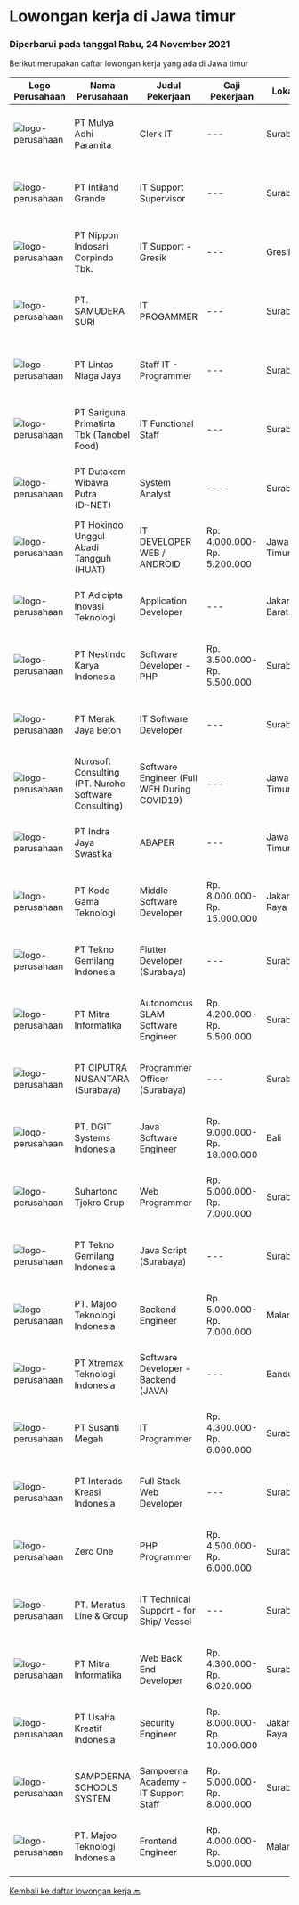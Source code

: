 
  # Lowongan kerja di Jawa timur

  ### Diperbarui pada tanggal Rabu, 24 November 2021

  Berikut merupakan daftar lowongan kerja yang ada di Jawa timur

  |Logo Perusahaan | Nama Perusahaan | Judul Pekerjaan | Gaji Pekerjaan | Lokasi | Deskripsi | Tanggal diunggah | Pranala |
  | -------------- | --------------- | --------------- | --------- | --------- | -------------- | ------- | ----------- |
  |![logo-perusahaan](https://image-service-cdn.seek.com.au/0c5fcbbb9f3fe4ccb068c6a54cc922628b39d19a/ee4dce1061f3f616224767ad58cb2fc751b8d2dc)|PT Mulya Adhi Paramita|Clerk IT|---|Surabaya|Pendidikan minimal Sarjana S-1 Informatika dengan nilai IPK minimal 3,00. Berbahasa Indonesia dengan baik dan benar, mampu berbahasa Inggris dan/atau...|Selasa, 23 November 2021|https://www.jobstreet.co.id/id/job/clerk-it-3698568?token=0~0d8110a8-d59d-491e-971c-9869f97f2ea3&sectionRank=1&jobId=jobstreet-id-job-3698568|
|![logo-perusahaan](https://image-service-cdn.seek.com.au/21561464f42e354a082def9941fcabda693fd5b9/ee4dce1061f3f616224767ad58cb2fc751b8d2dc)|PT Intiland Grande|IT Support Supervisor|---|Surabaya|Memanage kebutuhan hardware &amp; software Building Management Maintenance hardware &amp; software Building Management Membuat perencanaan aplikasi...|Selasa, 23 November 2021|https://www.jobstreet.co.id/id/job/it-support-supervisor-3698232?token=0~0d8110a8-d59d-491e-971c-9869f97f2ea3&sectionRank=2&jobId=jobstreet-id-job-3698232|
|![logo-perusahaan](https://image-service-cdn.seek.com.au/efa66f308ce30c78b0e58c2f58d8614b409ac8cb/ee4dce1061f3f616224767ad58cb2fc751b8d2dc)|PT Nippon Indosari Corpindo Tbk.|IT Support - Gresik|---|Gresik|Bertanggung jawab atas Ticketing System (follow up ticket yang di-submit oleh user). Memastikan kelancaran approval Service Request sehingga tidak ada...|Senin, 22 November 2021|https://www.jobstreet.co.id/id/job/it-support-gresik-3697597?token=0~0d8110a8-d59d-491e-971c-9869f97f2ea3&sectionRank=3&jobId=jobstreet-id-job-3697597|
|![logo-perusahaan](https://image-service-cdn.seek.com.au/f8e0bb850f7d03c835b1513b44d39fc16ef2cdfd/ee4dce1061f3f616224767ad58cb2fc751b8d2dc)|PT. SAMUDERA SURI|IT PROGAMMER|---|Surabaya|Deskripsi Pekerjaan: Pembuatan website Pembuatan program untuk keuangan dan operasional Memastikan sistem berjalan lancar Kualifikasi Pekerjaan: Usia...|Senin, 22 November 2021|https://www.jobstreet.co.id/id/job/it-progammer-3697663?token=0~0d8110a8-d59d-491e-971c-9869f97f2ea3&sectionRank=4&jobId=jobstreet-id-job-3697663|
|![logo-perusahaan](https://image-service-cdn.seek.com.au/2fe90de8cba217b8152919ece732530f5181e378/ee4dce1061f3f616224767ad58cb2fc751b8d2dc)|PT Lintas Niaga Jaya|Staff IT - Programmer|---|Surabaya|Kualifikasi: Minimal pendidikan S1 Sistem Informasi/Manajemen Informatika/atau setara Usia maksimal 28 tahun Berpengalaman sebagai programmer minimal...|Sabtu, 20 November 2021|https://www.jobstreet.co.id/id/job/staff-it-programmer-3686570?token=0~0d8110a8-d59d-491e-971c-9869f97f2ea3&sectionRank=5&jobId=jobstreet-id-job-3686570|
|![logo-perusahaan](https://image-service-cdn.seek.com.au/4612f3a5fed5d41ab7f63faf2a09b8428ab4ec50/ee4dce1061f3f616224767ad58cb2fc751b8d2dc)|PT Sariguna Primatirta Tbk (Tanobel Food)|IT Functional Staff|---|Surabaya|You will responsible to carry out functional support tasks for the TIS system, the testing (UAT) process for system development according with the...|Senin, 22 November 2021|https://www.jobstreet.co.id/id/job/it-functional-staff-3697615?token=0~0d8110a8-d59d-491e-971c-9869f97f2ea3&sectionRank=6&jobId=jobstreet-id-job-3697615|
|![logo-perusahaan](https://image-service-cdn.seek.com.au/596b4a55d08359a51386500fde8a97557c8073a3/ee4dce1061f3f616224767ad58cb2fc751b8d2dc)|PT Dutakom Wibawa Putra (D~NET)|System Analyst|---|Surabaya|Melakukan analisa terhadap sistem/aplikasi yang ada beserta referensi dan dokumen penunjang sistem/aplikasi. Melakukan analisa kebutuhan sistem....|Senin, 22 November 2021|https://www.jobstreet.co.id/id/job/system-analyst-3697007?token=0~0d8110a8-d59d-491e-971c-9869f97f2ea3&sectionRank=7&jobId=jobstreet-id-job-3697007|
|![logo-perusahaan](https://image-service-cdn.seek.com.au/f165970cc9509be46bf6873b5210c901113315e7/ee4dce1061f3f616224767ad58cb2fc751b8d2dc)|PT Hokindo Unggul Abadi Tangguh (HUAT)|IT DEVELOPER WEB / ANDROID|Rp. 4.000.000-Rp. 5.200.000|Jawa Timur|KUALIFIKASI : Menguasai LARAVEL, PHP Native &amp; PHP Framework. Menguasai API, JAVA, SQLite, Jquery (AJAX Library), Javasript. Menguasai FLUTTER...|Selasa, 23 November 2021|https://www.jobstreet.co.id/id/job/it-developer-web-android-3681702?token=0~0d8110a8-d59d-491e-971c-9869f97f2ea3&sectionRank=8&jobId=jobstreet-id-job-3681702|
|![logo-perusahaan](https://image-service-cdn.seek.com.au/d9d6820316926aa3aae33bf01926a07968389ea1/ee4dce1061f3f616224767ad58cb2fc751b8d2dc)|PT Adicipta Inovasi Teknologi|Application Developer|---|Jakarta Barat|Produce detailed specifications and write programs to handle a specific job Test a program by running it and looking for bugs (errors) Testing,...|Selasa, 23 November 2021|https://www.jobstreet.co.id/id/job/application-developer-3682558?token=0~0d8110a8-d59d-491e-971c-9869f97f2ea3&sectionRank=9&jobId=jobstreet-id-job-3682558|
|![logo-perusahaan](https://image-service-cdn.seek.com.au/e6b86a55e62bba9e61456e203321a19cc06253da/ee4dce1061f3f616224767ad58cb2fc751b8d2dc)|PT Nestindo Karya Indonesia|Software Developer - PHP|Rp. 3.500.000-Rp. 5.500.000|Surabaya|Mahir dalam bahasa pemprograman PHP dan berpengalaman minimal 1 tahun. Dapat dan menggunakan Sistem Database MySQL. Mempunyai pengalaman dalam...|Selasa, 23 November 2021|https://www.jobstreet.co.id/id/job/software-developer-php-3698233?token=0~0d8110a8-d59d-491e-971c-9869f97f2ea3&sectionRank=10&jobId=jobstreet-id-job-3698233|
|![logo-perusahaan](https://image-service-cdn.seek.com.au/86ac029296b2e0b3727a272d10fcedc441d5a09a/ee4dce1061f3f616224767ad58cb2fc751b8d2dc)|PT Merak Jaya Beton|IT Software Developer|---|Surabaya|Bertugas merancang program yang sesuai dengan kebutuhan perusahaan.  Kualifikasi : Usia Maksimal 35 Tahun Pendidikan minimal S1 / Diploma jurusan...|Sabtu, 20 November 2021|https://www.jobstreet.co.id/id/job/it-software-developer-3686578?token=0~0d8110a8-d59d-491e-971c-9869f97f2ea3&sectionRank=11&jobId=jobstreet-id-job-3686578|
|![logo-perusahaan](https://image-service-cdn.seek.com.au/80d9f9357b1a2e56b4a86927c47c40f644df9ce9/ee4dce1061f3f616224767ad58cb2fc751b8d2dc)|Nurosoft Consulting (PT. Nuroho Software Consulting)|Software Engineer (Full WFH During COVID19)|---|Jawa Timur|Responsibilities Design &amp; develop web and mobile applications for a wide range of projects Work with a team of QA engineers and Business Analysts...|Selasa, 23 November 2021|https://www.jobstreet.co.id/id/job/software-engineer-full-wfh-during-covid19-3683167?token=0~0d8110a8-d59d-491e-971c-9869f97f2ea3&sectionRank=12&jobId=jobstreet-id-job-3683167|
|![logo-perusahaan](https://image-service-cdn.seek.com.au/ed84d33ff324d4bfee3509202c54ba60cf76f3b9/ee4dce1061f3f616224767ad58cb2fc751b8d2dc)|PT Indra Jaya Swastika|ABAPER|---|Jawa Timur|Responsibilities: Design, develop and modify SAP custom programs, applications, report Collaborate with internal and external IT development,...|Selasa, 23 November 2021|https://www.jobstreet.co.id/id/job/abaper-3681800?token=0~0d8110a8-d59d-491e-971c-9869f97f2ea3&sectionRank=13&jobId=jobstreet-id-job-3681800|
|![logo-perusahaan](https://image-service-cdn.seek.com.au/68252c42c4168a1c8c01d2e4780afabda7581fcc/ee4dce1061f3f616224767ad58cb2fc751b8d2dc)|PT Kode Gama Teknologi|Middle Software Developer|Rp. 8.000.000-Rp. 15.000.000|Jakarta Raya|Job Description: As a web developer, your will be challenged with the task of developing web based applications using .net frameworks You will be...|Selasa, 23 November 2021|https://www.jobstreet.co.id/id/job/middle-software-developer-3681665?token=0~0d8110a8-d59d-491e-971c-9869f97f2ea3&sectionRank=14&jobId=jobstreet-id-job-3681665|
|![logo-perusahaan](https://image-service-cdn.seek.com.au/791b692ef1bceca5bae4c4b296253378b6837e7c/ee4dce1061f3f616224767ad58cb2fc751b8d2dc)|PT Tekno Gemilang Indonesia|Flutter Developer (Surabaya)|---|Surabaya|Requirements : Fresh graduate from Bachelor Degree/Diploma majoring in Informatics Engineering/Information System Having basic knowledge and interest...|Selasa, 23 November 2021|https://www.jobstreet.co.id/id/job/flutter-developer-surabaya-3682328?token=0~0d8110a8-d59d-491e-971c-9869f97f2ea3&sectionRank=15&jobId=jobstreet-id-job-3682328|
|![logo-perusahaan](https://image-service-cdn.seek.com.au/f41a3a3e89984f2dabec38a3b33e4fa0e4b94970/ee4dce1061f3f616224767ad58cb2fc751b8d2dc)|PT Mitra Informatika|Autonomous SLAM Software Engineer|Rp. 4.200.000-Rp. 5.500.000|Surabaya|About Mitra Informatika Mitra Informatika is an IT company based in Surabaya that positioning itself to become the market leader in providing...|Senin, 22 November 2021|https://www.jobstreet.co.id/id/job/autonomous-slam-software-engineer-3688916?token=0~0d8110a8-d59d-491e-971c-9869f97f2ea3&sectionRank=16&jobId=jobstreet-id-job-3688916|
|![logo-perusahaan](https://image-service-cdn.seek.com.au/8b575314dc0740730932af86db6368b95a04fc02/ee4dce1061f3f616224767ad58cb2fc751b8d2dc)|PT CIPUTRA NUSANTARA (Surabaya)|Programmer Officer (Surabaya)|---|Surabaya|Qualification: Bachelor’s degree in ICT / Computer Science with a minimum GPA of 3.00 Mastered the method of SDLC in creating web applications using...|Minggu, 21 November 2021|https://www.jobstreet.co.id/id/job/programmer-officer-surabaya-3687954?token=0~0d8110a8-d59d-491e-971c-9869f97f2ea3&sectionRank=17&jobId=jobstreet-id-job-3687954|
|![logo-perusahaan](https://image-service-cdn.seek.com.au/e1681d73e68b1b74b5b5136363b820dd70a250df/ee4dce1061f3f616224767ad58cb2fc751b8d2dc)|PT. DGIT Systems Indonesia|Java Software Engineer|Rp. 9.000.000-Rp. 18.000.000|Bali|We are looking for a talented Java engineer to join an experienced team of engineers working on our flagship products Telflow, a next-generation...|Selasa, 23 November 2021|https://www.jobstreet.co.id/id/job/java-software-engineer-3682548?token=0~0d8110a8-d59d-491e-971c-9869f97f2ea3&sectionRank=18&jobId=jobstreet-id-job-3682548|
|![logo-perusahaan](https://image-service-cdn.seek.com.au/351ef44760cadf768166242ffd9a8ae1d7b7c746/ee4dce1061f3f616224767ad58cb2fc751b8d2dc)|Suhartono Tjokro Grup|Web Programmer|Rp. 5.000.000-Rp. 7.000.000|Surabaya|Kualifikasi : Pendidikan minimal SMK dengan pengalaman minimal 5 tahun Pendidikan S1 Sistem / Teknik Informatika dengan pengalaman minimal 3 tahun...|Sabtu, 20 November 2021|https://www.jobstreet.co.id/id/job/web-programmer-3686252?token=0~0d8110a8-d59d-491e-971c-9869f97f2ea3&sectionRank=19&jobId=jobstreet-id-job-3686252|
|![logo-perusahaan](https://image-service-cdn.seek.com.au/791b692ef1bceca5bae4c4b296253378b6837e7c/ee4dce1061f3f616224767ad58cb2fc751b8d2dc)|PT Tekno Gemilang Indonesia|Java Script (Surabaya)|---|Surabaya|Requirements : Fresh Graduate from Bachelor Degree majoring in in Informatics Engineering/Information System Having knowledge in java script native...|Selasa, 23 November 2021|https://www.jobstreet.co.id/id/job/java-script-surabaya-3682265?token=0~0d8110a8-d59d-491e-971c-9869f97f2ea3&sectionRank=20&jobId=jobstreet-id-job-3682265|
|![logo-perusahaan](https://image-service-cdn.seek.com.au/2a2c8a948d223cf92abbc34c9b4e6cee325386db/ee4dce1061f3f616224767ad58cb2fc751b8d2dc)|PT. Majoo Teknologi Indonesia|Backend Engineer|Rp. 5.000.000-Rp. 7.000.000|Malang|About majoomajoo is a fastest growing SaaS company providing super app business solution platform for 60 million Indonesian SME to grow their...|Minggu, 21 November 2021|https://www.jobstreet.co.id/id/job/backend-engineer-3681246?token=0~0d8110a8-d59d-491e-971c-9869f97f2ea3&sectionRank=21&jobId=jobstreet-id-job-3681246|
|![logo-perusahaan](https://image-service-cdn.seek.com.au/ce74a79d8ea261e54cdae65dc8035221535675cf/ee4dce1061f3f616224767ad58cb2fc751b8d2dc)|PT Xtremax Teknologi Indonesia|Software Developer - Backend (JAVA)|---|Bandung|Every step of Xtremax’s Adventure team needs several plans and also a strategy to reach team’s goals despite many obstacles ahead of them. That’s why...|Selasa, 23 November 2021|https://www.jobstreet.co.id/id/job/software-developer-backend-java-3682556?token=0~0d8110a8-d59d-491e-971c-9869f97f2ea3&sectionRank=22&jobId=jobstreet-id-job-3682556|
|![logo-perusahaan](https://image-service-cdn.seek.com.au/a4bd21e797144fdcfd88d8631ab922a4fd37415e/ee4dce1061f3f616224767ad58cb2fc751b8d2dc)|PT Susanti Megah|IT Programmer|Rp. 4.300.000-Rp. 6.000.000|Surabaya|Perform system analysis and design. Examining and evaluating current SAP system features or functions module. Conduct research &amp; development on...|Sabtu, 20 November 2021|https://www.jobstreet.co.id/id/job/it-programmer-3687010?token=0~0d8110a8-d59d-491e-971c-9869f97f2ea3&sectionRank=23&jobId=jobstreet-id-job-3687010|
|![logo-perusahaan](https://image-service-cdn.seek.com.au/d3c6581a5bb843bfcd0acb79f0960f8b3151919d/ee4dce1061f3f616224767ad58cb2fc751b8d2dc)|PT Interads Kreasi Indonesia|Full Stack Web Developer|---|Surabaya|We are looking for young and creative talents who are willing to grow and success as a teamJob description: Develop high quality software code in...|Minggu, 21 November 2021|https://www.jobstreet.co.id/id/job/full-stack-web-developer-3687724?token=0~0d8110a8-d59d-491e-971c-9869f97f2ea3&sectionRank=24&jobId=jobstreet-id-job-3687724|
|![logo-perusahaan](https://image-service-cdn.seek.com.au/26b890409bcc6d7059a2d27dec3872100ec92cb1/ee4dce1061f3f616224767ad58cb2fc751b8d2dc)|Zero One|PHP Programmer|Rp. 4.500.000-Rp. 6.000.000|Surabaya|URGENTLY REQUIRED Sebuah perusahaan software developer di Surabaya Timur sedang membutuhkan programmer PHP dengan ketentuan sebagai berikut:• Mampu...|Sabtu, 20 November 2021|https://www.jobstreet.co.id/id/job/php-programmer-3696511?token=0~0d8110a8-d59d-491e-971c-9869f97f2ea3&sectionRank=25&jobId=jobstreet-id-job-3696511|
|![logo-perusahaan](https://image-service-cdn.seek.com.au/ec6e9d7b3b53181e7239d9cf1fdaf38f107d0b49/ee4dce1061f3f616224767ad58cb2fc751b8d2dc)|PT. Meratus Line & Group|IT Technical Support - for Ship/ Vessel|---|Surabaya|Requirements: Design networking WAN, M-A-N, LAN, Mikrotik router, Pointing Wireless Design dan Wiring Panel Electrical Mengenal komunikasi data...|Rabu, 17 November 2021|https://www.jobstreet.co.id/id/job/it-technical-support-for-ship-vessel-3692772?token=0~0d8110a8-d59d-491e-971c-9869f97f2ea3&sectionRank=26&jobId=jobstreet-id-job-3692772|
|![logo-perusahaan](https://image-service-cdn.seek.com.au/f41a3a3e89984f2dabec38a3b33e4fa0e4b94970/ee4dce1061f3f616224767ad58cb2fc751b8d2dc)|PT Mitra Informatika|Web Back End Developer|Rp. 4.300.000-Rp. 6.020.000|Surabaya|About Mitra Informatika Mitra Informatika is an IT company based in Surabaya that positioning itself to become the market leader in providing...|Senin, 22 November 2021|https://www.jobstreet.co.id/id/job/web-back-end-developer-3688917?token=0~0d8110a8-d59d-491e-971c-9869f97f2ea3&sectionRank=27&jobId=jobstreet-id-job-3688917|
|![logo-perusahaan](https://image-service-cdn.seek.com.au/9b9d25b0d5ae602c79a7347288a35b1f36945b5b/ee4dce1061f3f616224767ad58cb2fc751b8d2dc)|PT Usaha Kreatif Indonesia|Security Engineer|Rp. 8.000.000-Rp. 10.000.000|Jakarta Raya|DefinisiIT Security Engineer bertanggung jawab memastikan semua aspek (antara lain aspek penyimpanan dan pengolahan data, jaringan / networking,...|Sabtu, 20 November 2021|https://www.jobstreet.co.id/id/job/security-engineer-3686939?token=0~0d8110a8-d59d-491e-971c-9869f97f2ea3&sectionRank=28&jobId=jobstreet-id-job-3686939|
|![logo-perusahaan](https://image-service-cdn.seek.com.au/6536c5613818226413021420b56e72184bed4f4c/ee4dce1061f3f616224767ad58cb2fc751b8d2dc)|SAMPOERNA SCHOOLS SYSTEM|Sampoerna Academy - IT Support Staff|Rp. 5.000.000-Rp. 8.000.000|Surabaya|Job Description Install and configure software and computer systems. Troubleshoot and resolve issues with software or hardware. Assist colleagues in...|Kamis, 18 November 2021|https://www.jobstreet.co.id/id/job/sampoerna-academy-it-support-staff-3693708?token=0~0d8110a8-d59d-491e-971c-9869f97f2ea3&sectionRank=29&jobId=jobstreet-id-job-3693708|
|![logo-perusahaan](https://image-service-cdn.seek.com.au/2a2c8a948d223cf92abbc34c9b4e6cee325386db/ee4dce1061f3f616224767ad58cb2fc751b8d2dc)|PT. Majoo Teknologi Indonesia|Frontend Engineer|Rp. 4.000.000-Rp. 5.000.000|Malang|About majoomajoo is a fastest growing SaaS company providing super app business solution platform for 60 million Indonesian SME to grow their...|Minggu, 21 November 2021|https://www.jobstreet.co.id/id/job/frontend-engineer-3681247?token=0~0d8110a8-d59d-491e-971c-9869f97f2ea3&sectionRank=30&jobId=jobstreet-id-job-3681247|


  [Kembali ke daftar lowongan kerja 🔙](../README.md#daftar-lowongan-kerja)
  